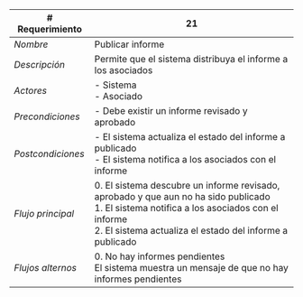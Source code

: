 |# Requerimiento|21 |
|-|-|
| *Nombre*|Publicar informe
| *Descripción*| Permite que el sistema distribuya el informe a los asociados |
|*Actores*| - Sistema<br> - Asociado
|*Precondiciones*| - Debe existir un informe revisado y aprobado
|*Postcondiciones*| - El sistema actualiza el estado del informe a publicado<br> - El sistema notifica a los asociados con el informe
|*Flujo principal*|0.  El sistema descubre un informe revisado, aprobado y que aun no ha sido publicado<br>1.  El sistema notifica a los asociados con el informe<br>2.  El sistema actualiza el estado del informe a publicado
|*Flujos alternos*|0.  No hay informes pendientes<br>El sistema muestra un mensaje de que no hay informes pendientes
